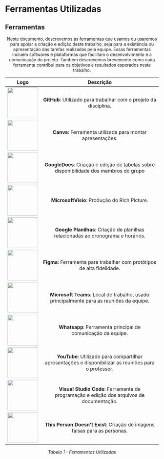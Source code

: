 # Ferramentas Utilizadas

## <a>Ferramentas</a>

<center>Neste documento, descrevemos as ferramentas que usamos ou usaremos para apoiar a criação e edição deste trabalho, seja para a existência ou apresentação das tarefas realizadas pela equipe. Essas ferramentas incluem softwares e plataformas que facilitam o desenvolvimento e a comunicação do projeto. Também descrevemos brevemente como cada ferramenta contribui para os objetivos e resultados esperados neste trabalho.</center>



<center>

|                                               Logo                                               |                                                     Descrição                                                     |
| :----------------------------------------------------------------------------------------------: | :---------------------------------------------------------------------------------------------------------------: |
|        <img src="https://github.com/Requisitos-de-Software/2023.2-ConecteSUS/blob/main/docs/imagens/github_logo.png" width="100" height="100"></img>        | **GitHub**: Utilizado para trabalhar com o projeto da disciplina. |
|       <img src="https://github.com/Requisitos-de-Software/2023.2-ConecteSUS/blob/main/docs/imagens/canva-logo.png" width="100" height="100"></img>        |                            **Canva**: Ferramenta utilizada para montar apresentações.                             |
|       <img src="https://github.com/Requisitos-de-Software/2023.2-ConecteSUS/blob/main/docs/imagens/Google_Docs_logo.png" width="100" height="100"></img>       |   **GoogleDocs**:  Criação e edição de tabelas sobre disponibilidade dos membros do grupo    |
|      <img src="https://github.com/Requisitos-de-Software/2023.2-ConecteSUS/blob/main/docs/imagens/microsoft-visio_logo.jpg" width="100" height="100"></img>       |        **MicrosoftVisio**: Produção do Rich Picture.         |
|        <img src="" width="100" height="100"></img>         |                          **Google Planilhas**:  Criação de planilhas relacionadas ao cronograma e horários.                           |     
|       <img src="" width="100" height="100"></img>        |                      **Figma**: Ferramenta para trabalhar com protótipos de alta fidelidade.                       |
|  <img src="" width="100" height="100"></img>   |        **Microsoft Teams**: Local de trabalho, usado principalmente para as reuniões da equipe.         |
|      <img src="" width="100" height="100"></img>      |                           **Whatsapp**: Ferramenta principal de comunicação da equipe.                            |
|      <img src="" width="100" height="100"></img>       |       **YouTube**: Utilizado para compartilhar apresentações e disponibilizar as reuniões para o professor.       |
| <img src="" width="100" height="100"></img> |             **Visual Studio Code**: Ferramenta de programação e edição dos arquivos de documentação.              |
|     <img src="" width="100" height="100"></img>      |              **This Person Doesn't Exist**:   Criação de imagens falsas para as personas.               |

*Tabela 1 - Ferramentas Utilizadas*

</center>
